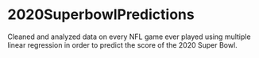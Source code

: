 # 2020SuperbowlPredictions
Cleaned and analyzed data on every NFL game ever played using multiple linear regression in order to predict the score of the 2020 Super Bowl.
